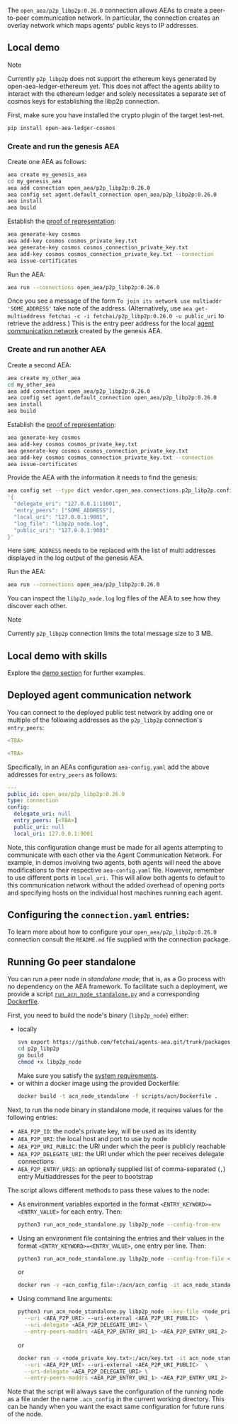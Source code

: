 The `open_aea/p2p_libp2p:0.26.0` connection allows AEAs to create a peer-to-peer communication network. In particular, the connection creates an overlay network which maps agents' public keys to IP addresses.

## Local demo

<div class="admonition note">
  <p class="admonition-title">Note</p>
  <p>Currently <code>p2p_libp2p</code> does not support the 
  ethereum keys generated by open-aea-ledger-ethereum yet.
  This does not affect the agents ability to interact with the 
  ethereum ledger and solely necessitates a separate set of 
  cosmos keys for establishing the libp2p connection.
</p>
</div>

First, make sure you have installed the crypto plugin
of the target test-net. 
``` bash
pip install open-aea-ledger-cosmos
```

### Create and run the genesis AEA

Create one AEA as follows:

``` bash
aea create my_genesis_aea
cd my_genesis_aea
aea add connection open_aea/p2p_libp2p:0.26.0
aea config set agent.default_connection open_aea/p2p_libp2p:0.26.0
aea install
aea build
```

Establish the <a href="../por">proof of representation</a>:

``` bash
aea generate-key cosmos
aea add-key cosmos cosmos_private_key.txt
aea generate-key cosmos cosmos_connection_private_key.txt
aea add-key cosmos cosmos_connection_private_key.txt --connection
aea issue-certificates
```

Run the AEA:

``` bash
aea run --connections open_aea/p2p_libp2p:0.26.0
```

Once you see a message of the form `To join its network use multiaddr 'SOME_ADDRESS'` take note of the address. (Alternatively, use `aea get-multiaddress fetchai -c -i fetchai/p2p_libp2p:0.26.0 -u public_uri` to retrieve the address.)
This is the entry peer address for the local <a href="../acn">agent communication network</a> created by the genesis AEA.

### Create and run another AEA

Create a second AEA:

``` bash
aea create my_other_aea
cd my_other_aea
aea add connection open_aea/p2p_libp2p:0.26.0
aea config set agent.default_connection open_aea/p2p_libp2p:0.26.0
aea install
aea build
```

Establish the <a href="../por">proof of representation</a>:

``` bash
aea generate-key cosmos
aea add-key cosmos cosmos_private_key.txt
aea generate-key cosmos cosmos_connection_private_key.txt
aea add-key cosmos cosmos_connection_private_key.txt --connection
aea issue-certificates
```

Provide the AEA with the information it needs to find the genesis:

``` bash
aea config set --type dict vendor.open_aea.connections.p2p_libp2p.config \
'{
  "delegate_uri": "127.0.0.1:11001",
  "entry_peers": ["SOME_ADDRESS"],
  "local_uri": "127.0.0.1:9001",
  "log_file": "libp2p_node.log",
  "public_uri": "127.0.0.1:9001"
}'
```
Here `SOME_ADDRESS` needs to be replaced with the list of multi addresses displayed in the log output of the genesis AEA.

Run the AEA:

``` bash
aea run --connections open_aea/p2p_libp2p:0.26.0
```

You can inspect the `libp2p_node.log` log files of the AEA to see how they discover each other.

<div class="admonition note">
  <p class="admonition-title">Note</p>
  <p>Currently <code>p2p_libp2p</code> connection limits the total message size to 3 MB.
</p>
</div>


## Local demo with skills

Explore the <a href="../weather-skills">demo section</a> for further examples.

## Deployed agent communication network

You can connect to the deployed public test network by adding one or multiple of the following addresses as the `p2p_libp2p` connection's `entry_peers`:

``` yaml
<TBA>
```
``` yaml
<TBA>
```

Specifically, in an AEAs configuration `aea-config.yaml` add the above addresses for `entry_peers` as follows:
``` yaml
---
public_id: open_aea/p2p_libp2p:0.26.0
type: connection
config:
  delegate_uri: null
  entry_peers: [<TBA>]
  public_uri: null
  local_uri: 127.0.0.1:9001
```

Note, this configuration change must be made for all agents attempting to communicate with each other via the Agent Communication Network. For example, in demos involving two agents, both agents will need the above modifications to their respective `aea-config.yaml` file. However, remember to use different ports in `local_uri.` This will allow both agents to default to this communication network without the added overhead of opening ports and specifying hosts on the individual host machines running each agent.


## Configuring the `connection.yaml` entries:

To learn more about how to configure your `open_aea/p2p_libp2p:0.26.0` connection consult the `README.md` file supplied with the connection package.

## Running Go peer standalone

You can run a peer node in _standalone mode_; that is, as a Go process with no dependency on the AEA framework. To facilitate such a deployment, we provide a script
 <a href="https://github.com/fetchai/agents-aea/blob/main/scripts/acn/run_acn_node_standalone.py" target="_blank">`run_acn_node_standalone.py`</a>
 and a corresponding 
 <a href="https://github.com/fetchai/agents-aea/blob/main/scripts/acn/Dockerfile" target="_blank">Dockerfile</a>.

First, you need to build the node's binary (`libp2p_node`) either:

- locally
  ``` bash
  svn export https://github.com/fetchai/agents-aea.git/trunk/packages/fetchai/connections/p2p_libp2p
  cd p2p_libp2p
  go build
  chmod +x libp2p_node
  ```
  Make sure you satisfy the <a href="../quickstart">system requirements</a>.
- or within a docker image using the provided Dockerfile:
  ``` bash
  docker build -t acn_node_standalone -f scripts/acn/Dockerfile .
  ```

Next, to run the node binary in standalone mode, it requires values for the following entries:

- `AEA_P2P_ID`: the node's private key, will be used as its identity
- `AEA_P2P_URI`: the local host and port to use by node
- `AEA_P2P_URI_PUBLIC`: the URI under which the peer is publicly reachable
- `AEA_P2P_DELEGATE_URI`: the URI under which the peer receives delegate connections
- `AEA_P2P_ENTRY_URIS`: an optionally supplied list of comma-separated (`,`) entry Multiaddresses for the peer to bootstrap 

The script allows different methods to pass these values to the node:

- As environment variables exported in the format `<ENTRY_KEYWORD>=<ENTRY_VALUE>` for each entry. Then:
  ``` bash
  python3 run_acn_node_standalone.py libp2p_node --config-from-env
  ```
- Using an environment file containing the entries and their values in the format `<ENTRY_KEYWORD>=<ENTRY_VALUE>`, one entry per line. Then:
  ``` bash
  python3 run_acn_node_standalone.py libp2p_node --config-from-file <env-file-path>
  ```
  or
  ``` bash
  docker run -v <acn_config_file>:/acn/acn_config -it acn_node_standalone --config-from-file /acn/acn_config
  ```
- Using command line arguments:
  ``` bash
  python3 run_acn_node_standalone.py libp2p_node --key-file <node_private_key.txt> \
    --uri <AEA_P2P_URI> --uri-external <AEA_P2P_URI_PUBLIC>  \
    --uri-delegate <AEA_P2P_DELEGATE_URI> \
    --entry-peers-maddrs <AEA_P2P_ENTRY_URI_1> <AEA_P2P_ENTRY_URI_2> ...
  ```
  or 
  ``` bash
  docker run -v <node_private_key.txt>:/acn/key.txt -it acn_node_standalone --key-file /acn/key.txt \
    --uri <AEA_P2P_URI> --uri-external <AEA_P2P_URI_PUBLIC>  \
    --uri-delegate <AEA_P2P_DELEGATE_URI> \
    --entry-peers-maddrs <AEA_P2P_ENTRY_URI_1> <AEA_P2P_ENTRY_URI_2> ...
  ```

Note that the script will always save the configuration of the running node as a file under the name `.acn_config` in the current working directory. This can be handy when you want the exact same configuration for future runs of the node.
